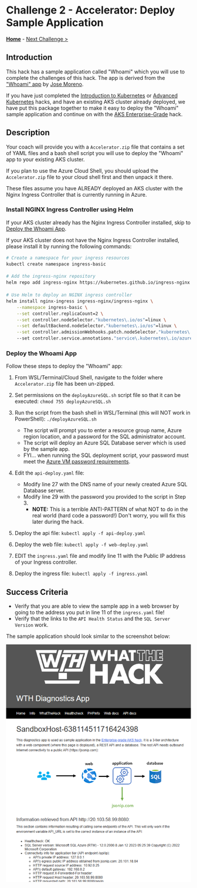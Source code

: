 # Challenge 2 - Accelerator: Deploy Sample Application

**[Home](./README.md)** - [Next Challenge >](./Challenge-03.md)

## Introduction

This hack has a sample application called "Whoami" which you will use to complete the challenges of this hack. The app is derived from the ["Whoami" app](https://github.com/erjosito/whoami) by [Jose Moreno](https://github.com/erjosito).

If you have just completed the [Introduction to Kubernetes](../../001-IntroToKubernetes/) or [Advanced Kubernetes](../../023-AdvancedKubernetes/) hacks, and have an existing AKS cluster already deployed, we have put this package together to make it easy to deploy the "Whoami" sample application and continue on with the [AKS Enterprise-Grade](../README.md) hack.

## Description

Your coach will provide you with a `Accelerator.zip` file that contains a set of YAML files and a bash shell script you will use to deploy the "Whoami" app to your existing AKS cluster.   

If you plan to use the Azure Cloud Shell, you should upload the `Accelerator.zip` file to your cloud shell first and then unpack it there.

These files assume you have ALREADY deployed an AKS cluster with the Nginx Ingress Controller that is currently running in Azure. 

### Install NGINX Ingress Controller using Helm

If your AKS cluster already has the Nginx Ingress Controller installed, skip to [Deploy the Whoami App](#deploy-the-whoami-app).

If your AKS cluster does not have the Nginx Ingress Controller installed, please install it by running the following commands:

``` bash
# Create a namespace for your ingress resources
kubectl create namespace ingress-basic

# Add the ingress-nginx repository
helm repo add ingress-nginx https://kubernetes.github.io/ingress-nginx

# Use Helm to deploy an NGINX ingress controller
helm install nginx-ingress ingress-nginx/ingress-nginx \
    --namespace ingress-basic \
    --set controller.replicaCount=2 \
    --set controller.nodeSelector."kubernetes\.io/os"=linux \
    --set defaultBackend.nodeSelector."kubernetes\.io/os"=linux \
    --set controller.admissionWebhooks.patch.nodeSelector."kubernetes\.io/os"=linux
    --set controller.service.annotations."service\.kubernetes\.io/azure-load-balancer-health-probe-request-path"=/healthz
```
### Deploy the Whoami App

Follow these steps to deploy the "Whoami" app:

1. From WSL/Terminal/Cloud Shell, navigate to the folder where `Accelerator.zip` file has been un-zipped.
2. Set permissions on the `deployAzureSQL.sh` script file so that it can be executed: 
    ```chmod 755 deployAzureSQL.sh```
3. Run the script from the bash shell in WSL/Terminal (this will NOT work in PowerShell): 
    `./deployAzureSQL.sh`
    - The script will prompt you to enter a resource group name, Azure region location, and a password for the SQL administrator account.
    - The script will deploy an Azure SQL Database server which is used by the sample app.
    - FYI... when running the SQL deployment script, your password must meet the [Azure VM password requirements](https://learn.microsoft.com/en-us/azure/virtual-machines/windows/faq#what-are-the-password-requirements-when-creating-a-vm-).

4. Edit the `api-deploy.yaml` file:
    - Modify line 27 with the DNS name of your newly created Azure SQL Database server.
    - Modify line 29 with the password you provided to the script in Step 3.
        - **NOTE:** This is a terrible ANTI-PATTERN of what NOT to do in the real world (hard code a password!)  Don't worry, you will fix this later during the hack.
5. Deploy the api file: `kubectl apply -f api-deploy.yaml`
6. Deploy the web file: `kubectl apply -f web-deploy.yaml`
7. EDIT the `ingress.yaml` file and modify line 11 with the Public IP address of your Ingress controller.
8. Deploy the ingress file: `kubectl apply -f ingress.yaml`

## Success Criteria

- Verify that you are able to view the sample app in a web browser by going to the address you put in line 11 of the `ingress.yaml` file!
- Verify that the links to the `API Health Status` and the `SQL Server Version` work.

The sample application should look similar to the screenshot below:

![](images/aci_web.png)